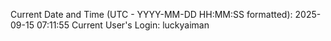 Current Date and Time (UTC - YYYY-MM-DD HH:MM:SS formatted): 2025-09-15 07:11:55
Current User's Login: luckyaiman
